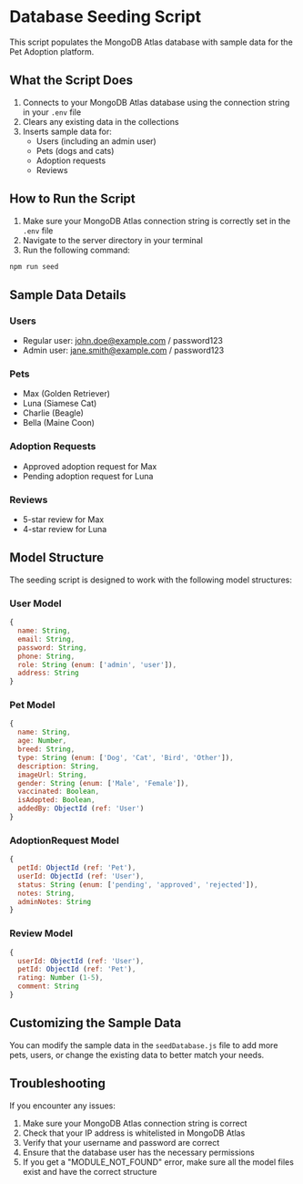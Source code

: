 # Database Seeding Script

This script populates the MongoDB Atlas database with sample data for the Pet Adoption platform.

## What the Script Does

1. Connects to your MongoDB Atlas database using the connection string in your `.env` file
2. Clears any existing data in the collections
3. Inserts sample data for:
   - Users (including an admin user)
   - Pets (dogs and cats)
   - Adoption requests
   - Reviews

## How to Run the Script

1. Make sure your MongoDB Atlas connection string is correctly set in the `.env` file
2. Navigate to the server directory in your terminal
3. Run the following command:

```bash
npm run seed
```

## Sample Data Details

### Users
- Regular user: john.doe@example.com / password123
- Admin user: jane.smith@example.com / password123

### Pets
- Max (Golden Retriever)
- Luna (Siamese Cat)
- Charlie (Beagle)
- Bella (Maine Coon)

### Adoption Requests
- Approved adoption request for Max
- Pending adoption request for Luna

### Reviews
- 5-star review for Max
- 4-star review for Luna

## Model Structure

The seeding script is designed to work with the following model structures:

### User Model
```javascript
{
  name: String,
  email: String,
  password: String,
  phone: String,
  role: String (enum: ['admin', 'user']),
  address: String
}
```

### Pet Model
```javascript
{
  name: String,
  age: Number,
  breed: String,
  type: String (enum: ['Dog', 'Cat', 'Bird', 'Other']),
  description: String,
  imageUrl: String,
  gender: String (enum: ['Male', 'Female']),
  vaccinated: Boolean,
  isAdopted: Boolean,
  addedBy: ObjectId (ref: 'User')
}
```

### AdoptionRequest Model
```javascript
{
  petId: ObjectId (ref: 'Pet'),
  userId: ObjectId (ref: 'User'),
  status: String (enum: ['pending', 'approved', 'rejected']),
  notes: String,
  adminNotes: String
}
```

### Review Model
```javascript
{
  userId: ObjectId (ref: 'User'),
  petId: ObjectId (ref: 'Pet'),
  rating: Number (1-5),
  comment: String
}
```

## Customizing the Sample Data

You can modify the sample data in the `seedDatabase.js` file to add more pets, users, or change the existing data to better match your needs.

## Troubleshooting

If you encounter any issues:

1. Make sure your MongoDB Atlas connection string is correct
2. Check that your IP address is whitelisted in MongoDB Atlas
3. Verify that your username and password are correct
4. Ensure that the database user has the necessary permissions
5. If you get a "MODULE_NOT_FOUND" error, make sure all the model files exist and have the correct structure 